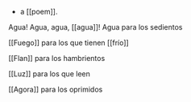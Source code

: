 - a [[poem]].

Agua!
Agua, agua, [[agua]]!
Agua para los sedientos

[[Fuego]] para los que tienen [[frío]]

[[Flan]] para los hambrientos

[[Luz]] para los que leen

[[Agora]] para los oprimidos

